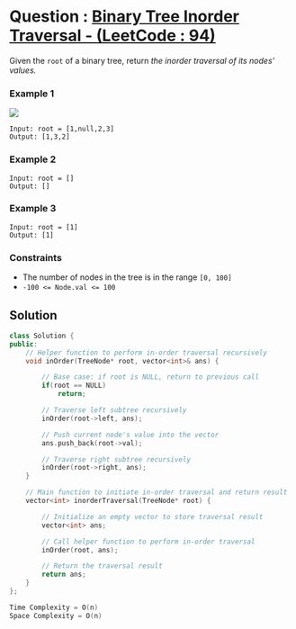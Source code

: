 # Question : [Binary Tree Inorder Traversal - (LeetCode : 94)](https://leetcode.com/problems/binary-tree-inorder-traversal/description/)

Given the `root` of a binary tree, return _the inorder traversal of its nodes' values._

### Example 1

![](https://assets.leetcode.com/uploads/2020/09/15/inorder_1.jpg)

```
Input: root = [1,null,2,3]
Output: [1,3,2]
```

### Example 2

```
Input: root = []
Output: []
```

### Example 3

```
Input: root = [1]
Output: [1]
```

### Constraints

- The number of nodes in the tree is in the range `[0, 100]`<br>
- `-100 <= Node.val <= 100`

## Solution

```Cpp
class Solution {
public:
    // Helper function to perform in-order traversal recursively
    void inOrder(TreeNode* root, vector<int>& ans) {

        // Base case: if root is NULL, return to previous call
        if(root == NULL)
            return;

        // Traverse left subtree recursively
        inOrder(root->left, ans);

        // Push current node's value into the vector
        ans.push_back(root->val);

        // Traverse right subtree recursively
        inOrder(root->right, ans);
    }

    // Main function to initiate in-order traversal and return result
    vector<int> inorderTraversal(TreeNode* root) {

        // Initialize an empty vector to store traversal result
        vector<int> ans;

        // Call helper function to perform in-order traversal
        inOrder(root, ans);

        // Return the traversal result
        return ans;
    }
};

Time Complexity = O(n)
Space Complexity = O(n)
```
